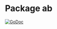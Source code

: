 Package ab
===

[![GoDoc](https://godoc.org/github.com/Preetam/libab/go/ab?status.svg)](https://godoc.org/github.com/Preetam/libab/go/ab)

